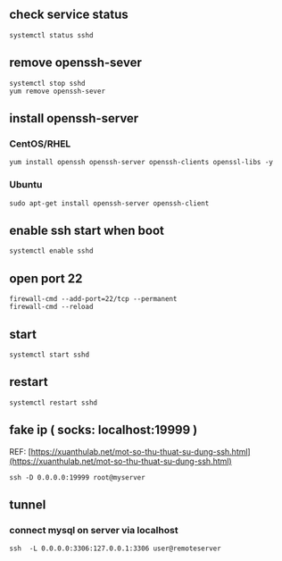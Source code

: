 ## check service status
```
systemctl status sshd
```

## remove openssh-sever
```
systemctl stop sshd
yum remove openssh-sever
```

## install openssh-server
### CentOS/RHEL
```
yum install openssh openssh-server openssh-clients openssl-libs -y
```
### Ubuntu
```
sudo apt-get install openssh-server openssh-client
```

## enable ssh start when boot
```
systemctl enable sshd
```

## open port 22
```
firewall-cmd --add-port=22/tcp --permanent
firewall-cmd --reload
```

## start
```
systemctl start sshd
```

## restart
```
systemctl restart sshd
```

## fake ip ( socks: localhost:19999 )
REF: [https://xuanthulab.net/mot-so-thu-thuat-su-dung-ssh.html](https://xuanthulab.net/mot-so-thu-thuat-su-dung-ssh.html)  
```
ssh -D 0.0.0.0:19999 root@myserver
```

## tunnel
### connect mysql on server via localhost
```
ssh  -L 0.0.0.0:3306:127.0.0.1:3306 user@remoteserver
```